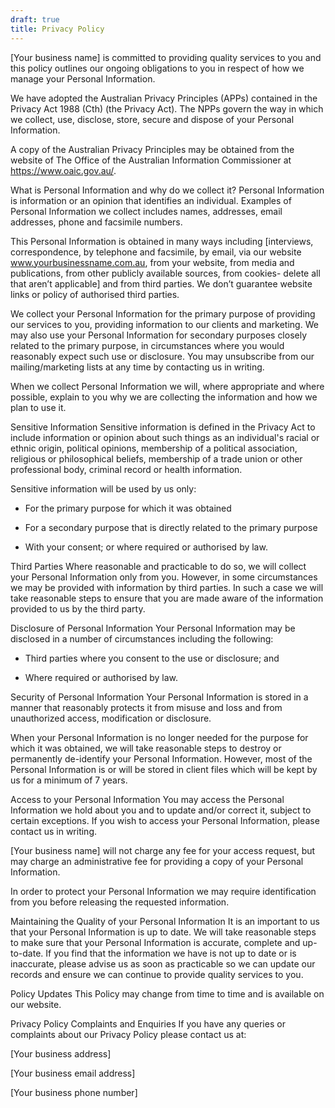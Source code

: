 ```yaml
---
draft: true
title: Privacy Policy 
---
```


[Your business name] is committed to providing quality services to you and this policy outlines our ongoing obligations to you in respect of how we manage your Personal Information.

We have adopted the Australian Privacy Principles (APPs) contained in the Privacy Act 1988 (Cth) (the Privacy Act). The NPPs govern the way in which we collect, use, disclose, store, secure and dispose of your Personal Information.

A copy of the Australian Privacy Principles may be obtained from the website of The Office of the Australian Information Commissioner at https://www.oaic.gov.au/.

What is Personal Information and why do we collect it?
Personal Information is information or an opinion that identifies an individual. Examples of Personal Information we collect includes names, addresses, email addresses, phone and facsimile numbers.

This Personal Information is obtained in many ways including [interviews, correspondence, by telephone and facsimile, by email, via our website www.yourbusinessname.com.au, from your website, from media and publications, from other publicly available sources, from cookies- delete all that aren’t applicable] and from third parties. We don’t guarantee website links or policy of authorised third parties.

We collect your Personal Information for the primary purpose of providing our services to you, providing information to our clients and marketing. We may also use your Personal Information for secondary purposes closely related to the primary purpose, in circumstances where you would reasonably expect such use or disclosure. You may unsubscribe from our mailing/marketing lists at any time by contacting us in writing.

When we collect Personal Information we will, where appropriate and where possible, explain to you why we are collecting the information and how we plan to use it.

Sensitive Information
Sensitive information is defined in the Privacy Act to include information or opinion about such things as an individual's racial or ethnic origin, political opinions, membership of a political association, religious or philosophical beliefs, membership of a trade union or other professional body, criminal record or health information.

Sensitive information will be used by us only:

- For the primary purpose for which it was obtained

- For a secondary purpose that is directly related to the primary purpose

- With your consent; or where required or authorised by law.

Third Parties
Where reasonable and practicable to do so, we will collect your Personal Information only from you. However, in some circumstances we may be provided with information by third parties. In such a case we will take reasonable steps to ensure that you are made aware of the information provided to us by the third party.

Disclosure of Personal Information
Your Personal Information may be disclosed in a number of circumstances including the following:

- Third parties where you consent to the use or disclosure; and

- Where required or authorised by law.

Security of Personal Information
Your Personal Information is stored in a manner that reasonably protects it from misuse and loss and from unauthorized access, modification or disclosure.

When your Personal Information is no longer needed for the purpose for which it was obtained, we will take reasonable steps to destroy or permanently de-identify your Personal Information. However, most of the Personal Information is or will be stored in client files which will be kept by us for a minimum of 7 years.

Access to your Personal Information
You may access the Personal Information we hold about you and to update and/or correct it, subject to certain exceptions. If you wish to access your Personal Information, please contact us in writing.

[Your business name] will not charge any fee for your access request, but may charge an administrative fee for providing a copy of your Personal Information.

In order to protect your Personal Information we may require identification from you before releasing the requested information.

Maintaining the Quality of your Personal Information
It is an important to us that your Personal Information is up to date. We  will  take reasonable steps to make sure that your Personal Information is accurate, complete and up-to-date. If you find that the information we have is not up to date or is inaccurate, please advise us as soon as practicable so we can update our records and ensure we can continue to provide quality services to you.

Policy Updates
This Policy may change from time to time and is available on our website.

Privacy Policy Complaints and Enquiries
If you have any queries or complaints about our Privacy Policy please contact us at:


[Your business address]

[Your business email address]

[Your business phone number]

 